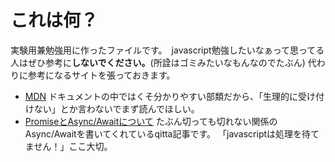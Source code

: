 # これは何？

実験用兼勉強用に作ったファイルです。　javascript勉強したいなぁって思ってる人はぜひ参考に**しないでください。**(所詮はゴミみたいなもんなのでたぶん)
代わりに参考になるサイトを張っておきます。

- [MDN](https://developer.mozilla.org/ja/) ドキュメントの中ではくそ分かりやすい部類だから、「生理的に受け付けない」とか言わないでまず読んでほしい。
- [PromiseとAsync/Awaitについて](https://qiita.com/ta1m1kam/items/d60ab1ecdcb6aef82eca) たぶん切っても切れない関係のAsync/Awaitを書いてくれているqitta記事です。 「javascriptは処理を待てません！」ここ大切。